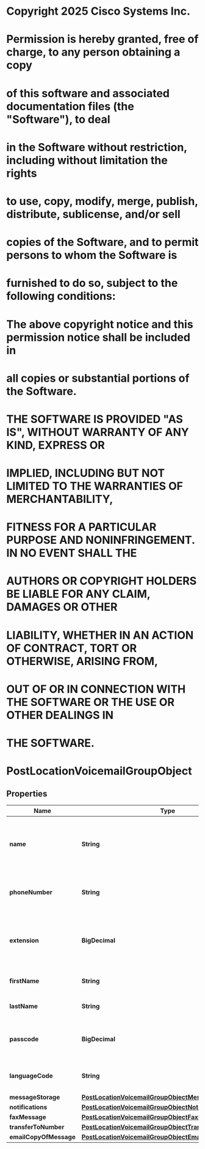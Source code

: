 <!--  Copyright 2025 Cisco Systems Inc.

Permission is hereby granted, free of charge, to any person obtaining a copy
of this software and associated documentation files (the "Software"), to deal
in the Software without restriction, including without limitation the rights
to use, copy, modify, merge, publish, distribute, sublicense, and/or sell
copies of the Software, and to permit persons to whom the Software is
furnished to do so, subject to the following conditions:

The above copyright notice and this permission notice shall be included in
all copies or substantial portions of the Software.

THE SOFTWARE IS PROVIDED "AS IS", WITHOUT WARRANTY OF ANY KIND, EXPRESS OR
IMPLIED, INCLUDING BUT NOT LIMITED TO THE WARRANTIES OF MERCHANTABILITY,
FITNESS FOR A PARTICULAR PURPOSE AND NONINFRINGEMENT. IN NO EVENT SHALL THE
AUTHORS OR COPYRIGHT HOLDERS BE LIABLE FOR ANY CLAIM, DAMAGES OR OTHER
LIABILITY, WHETHER IN AN ACTION OF CONTRACT, TORT OR OTHERWISE, ARISING FROM,
OUT OF OR IN CONNECTION WITH THE SOFTWARE OR THE USE OR OTHER DEALINGS IN
THE SOFTWARE.-->
# Copyright 2025 Cisco Systems Inc.
#
# Permission is hereby granted, free of charge, to any person obtaining a copy
# of this software and associated documentation files (the "Software"), to deal
# in the Software without restriction, including without limitation the rights
# to use, copy, modify, merge, publish, distribute, sublicense, and/or sell
# copies of the Software, and to permit persons to whom the Software is
# furnished to do so, subject to the following conditions:
#
# The above copyright notice and this permission notice shall be included in
# all copies or substantial portions of the Software.
#
# THE SOFTWARE IS PROVIDED "AS IS", WITHOUT WARRANTY OF ANY KIND, EXPRESS OR
# IMPLIED, INCLUDING BUT NOT LIMITED TO THE WARRANTIES OF MERCHANTABILITY,
# FITNESS FOR A PARTICULAR PURPOSE AND NONINFRINGEMENT. IN NO EVENT SHALL THE
# AUTHORS OR COPYRIGHT HOLDERS BE LIABLE FOR ANY CLAIM, DAMAGES OR OTHER
# LIABILITY, WHETHER IN AN ACTION OF CONTRACT, TORT OR OTHERWISE, ARISING FROM,
# OUT OF OR IN CONNECTION WITH THE SOFTWARE OR THE USE OR OTHER DEALINGS IN
# THE SOFTWARE.



# PostLocationVoicemailGroupObject


## Properties

| Name | Type | Description | Notes |
|------------ | ------------- | ------------- | -------------|
|**name** | **String** | Set name to create new voicemail group for a particular location for a customer. |  |
|**phoneNumber** | **String** | Set voicemail group phone number for this particular location. |  [optional] |
|**extension** | **BigDecimal** | Set unique voicemail group extension number for this particular location. |  |
|**firstName** | **String** | Set voicemail group caller ID first name. |  [optional] |
|**lastName** | **String** | Set voicemail group called ID last name. |  [optional] |
|**passcode** | **BigDecimal** | Set passcode to access voicemail group when calling. |  |
|**languageCode** | **String** | Language code for voicemail group audio announcement. |  |
|**messageStorage** | [**PostLocationVoicemailGroupObjectMessageStorage**](PostLocationVoicemailGroupObjectMessageStorage.md) |  |  |
|**notifications** | [**PostLocationVoicemailGroupObjectNotifications**](PostLocationVoicemailGroupObjectNotifications.md) |  |  |
|**faxMessage** | [**PostLocationVoicemailGroupObjectFaxMessage**](PostLocationVoicemailGroupObjectFaxMessage.md) |  |  |
|**transferToNumber** | [**PostLocationVoicemailGroupObjectTransferToNumber**](PostLocationVoicemailGroupObjectTransferToNumber.md) |  |  |
|**emailCopyOfMessage** | [**PostLocationVoicemailGroupObjectEmailCopyOfMessage**](PostLocationVoicemailGroupObjectEmailCopyOfMessage.md) |  |  |



